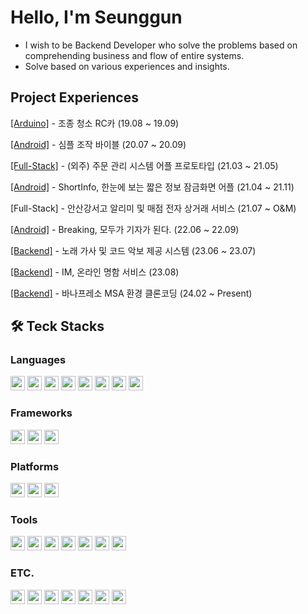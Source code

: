 # Hello, I'm Seunggun
- I wish to be Backend Developer who solve the problems based on comprehending business and flow of entire systems.
- Solve based on various experiences and insights.

## Project Experiences

[[Arduino]](https://github.com/SeungGun/Vacuum-Cleaner-RC-Car) - 조종 청소 RC카 (19.08 ~ 19.09)

[[Android]](https://github.com/SeungGun/ContactBible) - 심플 조작 바이블 (20.07 ~ 20.09)

[[Full-Stack]](https://github.com/SeungGun/Babsooni) - (외주) 주문 관리 시스템 어플 프로토타입 (21.03 ~ 21.05)

[[Android]](https://github.com/SeungGun/ShortFo) - ShortInfo, 한눈에 보는 짧은 정보 잠금화면 어플 (21.04 ~ 21.11)

[Full-Stack] - 안산강서고 알리미 및 매점 전자 상거래 서비스 (21.07 ~ O&M)

[[Android]](https://github.com/Breaking-Dope/breaking-android) - Breaking, 모두가 기자가 된다. (22.06 ~ 22.09)

[[Backend]](https://github.com/SeungGun/Chord-Player-Backend) - 노래 가사 및 코드 악보 제공 시스템 (23.06 ~ 23.07)

[[Backend]](https://github.com/Wacathon/IM-backend) - IM, 온라인 명함 서비스 (23.08)

[[Backend]](https://github.com/HeeHeePresso/Backend) - 바나프레소 MSA 환경 클론코딩 (24.02 ~ Present) 




## 🛠 Teck Stacks

<h3> Languages </h3>
<p>
<img src="https://img.shields.io/badge/C-A8B9CC?style=flat-square&logo=C&logoColor=FFFFFF" width=auto height=23px/>
<img src="https://img.shields.io/badge/Java-FF9900?style=flat-square&logo=JAVA&logoColor=FFFFFF" width=auto height=23px/>
<img src="https://img.shields.io/badge/PHP-777BB4?style=flat-square&logo=PHP&logoColor=FFFFFF" width=auto height=23px/>
<img src="https://img.shields.io/badge/Dart-0175C2?style=flat-square&logo=Dart&logoColor=FFFFFF" width=auto height=23px/>
<img src="https://img.shields.io/badge/MarkDown-000000?style=flat-square&logo=MarkDown&logoColor=FFFFFF" width=auto height=23px/>
<img src="https://img.shields.io/badge/Python-3776AB?style=flat-square&logo=Python&logoColor=FFFFFF" width=auto height=23px/>
<img src="https://img.shields.io/badge/Kotlin-7F52FF?style=flat-square&logo=Kotlin&logoColor=FFFFFF" width=auto height=23px/>
<img src="https://img.shields.io/badge/JavaScript-F7DF1E?style=flat-square&logo=JavaScript&logoColor=FFFFFF" width=auto height=23px/>
  </p>
<h3> Frameworks </h3>
<p>
<img src="https://img.shields.io/badge/Flutter-02569B?style=flat-square&logo=Flutter&logoColor=FFFFFF" width=auto height=23px/>
<img src="https://img.shields.io/badge/Spring-6DB33F?style=flat-square&logo=Spring&logoColor=FFFFFF" width=auto height=23px/>
<img src="https://img.shields.io/badge/SpringBoot-6DB33F?style=flat-square&logo=SpringBoot&logoColor=FFFFFF" width=auto height=23px/>
</p>
<h3> Platforms </h3>
<p>
<img src="https://img.shields.io/badge/Android-3DDC84?style=flat-square&logo=Android&logoColor=FFFFFF" width=auto height=23px/>
<img src="https://img.shields.io/badge/Firebase-FFCA28?style=flat-square&logo=Firebase&logoColor=FFFFFF" width=auto height=23px/>
<img src="https://img.shields.io/badge/Arduino-00979D?style=flat-square&logo=Arduino&logoColor=FFFFFF" width=auto height=23px/>
</p>
<h3> Tools </h3>
<p>
<img src="https://img.shields.io/badge/Visual%20Studio%20Code-007ACC?style=flat-square&logo=Visual%20Studio%20Code&logoColor=FFFFFF" width=auto height=23px/>
<img src="https://img.shields.io/badge/Android%20Studio-3DDC84?style=flat-square&logo=Android%20Studio&logoColor=FFFFFF" width=auto height=23px/>
<img src="https://img.shields.io/badge/Pycharm-000000?style=flat-square&logo=Pycharm&logoColor=FFFFFF" width=auto height=23px/>
<img src="https://img.shields.io/badge/Eclipse-2C2255?style=flat-square&logo=Eclipse&logoColor=FFFFFF" width=auto height=23px/>
<img src="https://img.shields.io/badge/XCode-147EFB?style=flat-square&logo=XCode&logoColor=FFFFFF" width=auto height=23px/>
<img src="https://img.shields.io/badge/GitKraken-179287?style=flat-square&logo=GitKraken&logoColor=FFFFFF" width=auto height=23px/>
<img src="https://img.shields.io/badge/IntelliJIDEA-000000?style=flat-square&logo=IntelliJIDEA&logoColor=FFFFFF" width=auto height=23px/>


</p>
<h3> ETC. </h3>
<p>

<img src="https://img.shields.io/badge/MySQL-4479A1?style=flat-square&logo=MySQL&logoColor=FFFFFF" width=auto height=23px/>
<img src="https://img.shields.io/badge/SQLite-003B57?style=flat-square&logo=SQLite&logoColor=FFFFFF" width=auto height=23px/>
<img src="https://img.shields.io/badge/Git-F05032?style=flat-square&logo=Git&logoColor=FFFFFF" width=auto height=23px/>
<img src="https://img.shields.io/badge/Notion-000000?style=flat-square&logo=Notion&logoColor=FFFFFF" width=auto height=23px/>
<img src="https://img.shields.io/badge/Slack-4A154B?style=flat-square&logo=Slack&logoColor=FFFFFF" width=auto height=23px/>
<img src="https://img.shields.io/badge/Amazon EC2-FF9900?style=flat-square&logo=Amazon ec2&logoColor=FFFFFF" width=auto height=23px/>
  <img src="https://img.shields.io/badge/Amazon RDS-FF9900?style=flat-square&logo=Amazon rds&logoColor=FFFFFF" width=auto height=23px/>


<!--
**SeungGun/SeungGun** is a ✨ _special_ ✨ repository because its `README.md` (this file) appears on your GitHub profile.

Here are some ideas to get you started:

- 🔭 I’m currently working on ...
- 🌱 I’m currently learning ...
- 👯 I’m looking to collaborate on ...
- 🤔 I’m looking for help with ...
- 💬 Ask me about ...
- 📫 How to reach me: ...
- 😄 Pronouns: ...
- ⚡ Fun fact: ...
-->
